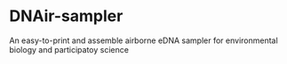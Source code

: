 # DNAir-sampler
An easy-to-print and assemble airborne eDNA sampler for environmental biology and participatoy science
